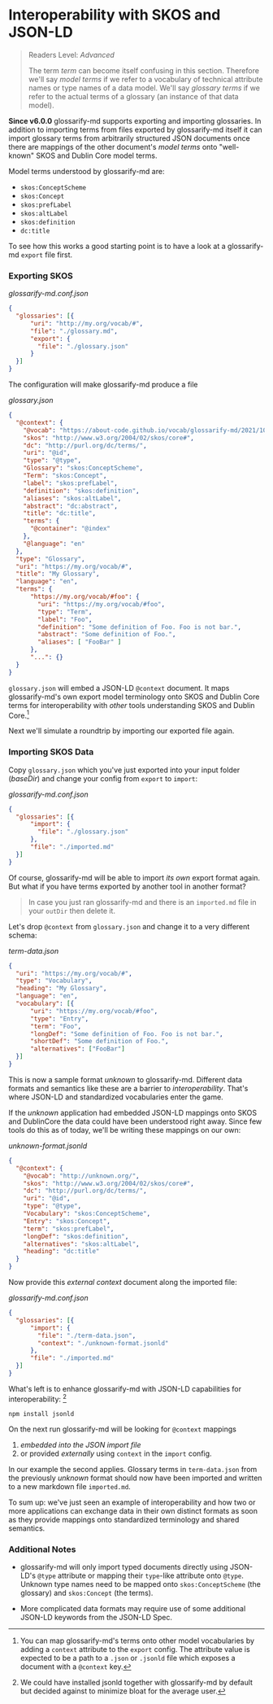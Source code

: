 # Interoperability with SKOS and JSON-LD

> Readers Level: *Advanced*
>
> The term *term* can become itself confusing in this section. Therefore we'll say *model terms* if we refer to a vocabulary of technical attribute names or type names of a data model. We'll say *glossary terms* if we refer to the actual terms of a glossary (an instance of that data model).

**Since v6.0.0** glossarify-md supports exporting and importing glossaries. In addition to importing terms from files exported by glossarify-md itself it can import glossary terms from arbitrarily structured JSON documents once there are mappings of the other document's *model terms* onto "well-known" SKOS and Dublin Core model terms.

Model terms understood by glossarify-md are:

- `skos:ConceptScheme`
- `skos:Concept`
- `skos:prefLabel`
- `skos:altLabel`
- `skos:definition`
- `dc:title`

To see how this works a good starting point is to have a look at a glossarify-md `export` file first.

### Exporting SKOS

*glossarify-md.conf.json*
~~~json
{
  "glossaries": [{
      "uri": "http://my.org/vocab/#",
      "file": "./glossary.md",
      "export": {
        "file": "./glossary.json"
      }
  }]
}
~~~

The configuration will make glossarify-md produce a file

*glossary.json*
~~~json
{
  "@context": {
    "@vocab": "https://about-code.github.io/vocab/glossarify-md/2021/10/#",
    "skos": "http://www.w3.org/2004/02/skos/core#",
    "dc": "http://purl.org/dc/terms/",
    "uri": "@id",
    "type": "@type",
    "Glossary": "skos:ConceptScheme",
    "Term": "skos:Concept",
    "label": "skos:prefLabel",
    "definition": "skos:definition",
    "aliases": "skos:altLabel",
    "abstract": "dc:abstract",
    "title": "dc:title",
    "terms": {
      "@container": "@index"
    },
    "@language": "en"
  },
  "type": "Glossary",
  "uri": "https://my.org/vocab/#",
  "title": "My Glossary",
  "language": "en",
  "terms": {
      "https://my.org/vocab/#foo": {
        "uri": "https://my.org/vocab/#foo",
        "type": "Term",
        "label": "Foo",
        "definition": "Some definition of Foo. Foo is not bar.",
        "abstract": "Some definition of Foo.",
        "aliases": [ "FooBar" ]
      },
      "...": {}
  }
}
~~~

`glossary.json` will embed a JSON-LD `@context` document. It maps glossarify-md's own export model terminology onto SKOS and Dublin Core terms for interoperability with *other* tools understanding SKOS and Dublin Core.[^1]

[^1]: You can map glossarify-md's terms onto other model vocabularies by adding a `context` attribute to the `export` config. The attribute value is expected to be a path to a `.json` or `.jsonld` file which exposes a document with a `@context` key.

Next we'll simulate a roundtrip by importing our exported file again.

### Importing SKOS Data

Copy `glossary.json` which you've just exported into your input folder (*baseDir*) and change your config from `export` to `import`:

*glossarify-md.conf.json*
~~~json
{
  "glossaries": [{
      "import": {
        "file": "./glossary.json"
      },
      "file": "./imported.md"
  }]
}
~~~

Of course, glossarify-md will be able to import *its own* export format again. But what if you have terms exported by another tool in another format?

> In case you just ran glossarify-md and there is an `imported.md` file in your `outDir` then delete it.

Let's drop `@context` from `glossary.json` and change it to a very different schema:

*term-data.json*
~~~json
{
  "uri": "https://my.org/vocab/#",
  "type": "Vocabulary",
  "heading": "My Glossary",
  "language": "en",
  "vocabulary": [{
      "uri": "https://my.org/vocab/#foo",
      "type": "Entry",
      "term": "Foo",
      "longDef": "Some definition of Foo. Foo is not bar.",
      "shortDef": "Some definition of Foo.",
      "alternatives": ["FooBar"]
  }]
}
~~~

This is now a sample format *unknown* to glossarify-md. Different data formats and semantics like these are a barrier to *interoperability*. That's where JSON-LD and standardized vocabularies enter the game.

If the *unknown* application had embedded JSON-LD mappings onto SKOS and DublinCore the data could have been understood right away. Since few tools do this as of today, we'll be writing these mappings on our own:

*unknown-format.jsonld*
~~~json
{
  "@context": {
    "@vocab": "http://unknown.org/",
    "skos": "http://www.w3.org/2004/02/skos/core#",
    "dc": "http://purl.org/dc/terms/",
    "uri": "@id",
    "type": "@type",
    "Vocabulary": "skos:ConceptScheme",
    "Entry": "skos:Concept",
    "term": "skos:prefLabel",
    "longDef": "skos:definition",
    "alternatives": "skos:altLabel",
    "heading": "dc:title"
  }
}
~~~

Now provide this *external context* document along the imported file:

*glossarify-md.conf.json*
~~~json
{
  "glossaries": [{
      "import": {
        "file": "./term-data.json",
        "context": "./unknown-format.jsonld"
      },
      "file": "./imported.md"
  }]
}
~~~

What's left is to enhance glossarify-md with JSON-LD capabilities for interoperability: [^2]

~~~
npm install jsonld
~~~

[^2]: We could have installed jsonld together with glossarify-md by default but decided against to minimize bloat for the average user.

On the next run glossarify-md will be looking for `@context` mappings

1. *embedded into the JSON import file*
2. or provided *externally* using `context` in the `import` config.

In our example the second applies. Glossary terms in `term-data.json` from the previously *unknown* format should now have been imported and written to a new markdown file `imported.md`.

To sum up: we've just seen an example of interoperability and how two or more applications can exchange data in their own distinct formats as soon as they provide mappings onto standardized terminology and shared semantics.

### Additional Notes

- glossarify-md will only import typed documents directly using JSON-LD's `@type` attribute or mapping their `type`-like attribute onto `@type`. Unknown type names need to be mapped onto `skos:ConceptScheme` (the glossary) and  `skos:Concept` (the terms).

- More complicated data formats may require use of some additional JSON-LD keywords from the JSON-LD Spec.
